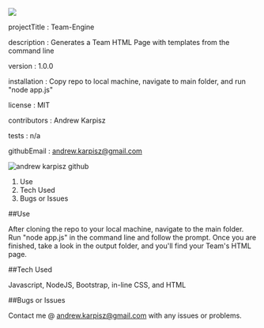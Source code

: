 <img src="https://img.shields.io/badge/Version-1.0.0-red"></img>

projectTitle : Team-Engine
 
description : Generates a Team HTML Page with templates from the command line
 
version : 1.0.0
 
installation : Copy repo to local machine, navigate to main folder, and run "node app.js"
 
license : MIT
 
contributors : Andrew Karpisz
 
tests : n/a
 
githubEmail : andrew.karpisz@gmail.com
 


![andrew karpisz github](https://drive.google.com/uc?id=1Up03NU5PI9W5YcONgNuQoQF2EoN0nPAI)


1. Use
2. Tech Used
3. Bugs or Issues


##Use

After cloning the repo to your local machine, navigate to the main folder. Run "node app.js" in the command line and follow the prompt. Once you are finished, take a look in the output folder, and you'll find your Team's HTML page.

##Tech Used

Javascript, NodeJS, Bootstrap, in-line CSS, and HTML

##Bugs or Issues

Contact me @ andrew.karpisz@gmail.com with any issues or problems.

